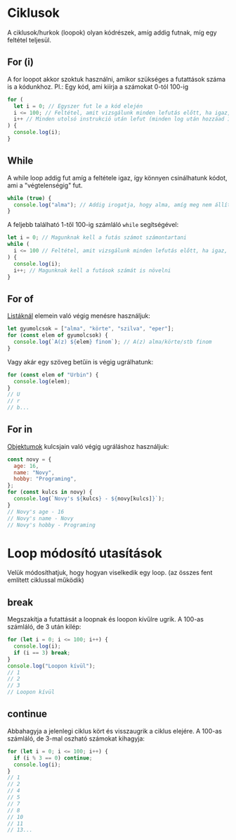 # Ciklusok

A ciklusok/hurkok (loopok) olyan kódrészek, amíg addig futnak, míg egy feltétel teljesül.

## For (i)

A for loopot akkor szoktuk használni, amikor szükséges a futattások száma is a kódunkhoz.
Pl.: Egy kód, ami kiírja a számokat 0-tól 100-ig

```js
for (
  let i = 0; // Egyszer fut le a kód elején
  i <= 100; // Feltétel, amit vizsgálunk minden lefutás előtt, ha igaz, akkor folytatjuk a futattást
  i++ // Minden utolsó instrukció után lefut (minden log után hozzáad 1-et az i-hez)
) {
  console.log(i);
}
```

## While

A while loop addig fut amíg a feltétele igaz, így könnyen csinálhatunk kódot, ami a "végtelenségig" fut.

```js
while (true) {
  console.log("alma"); // Addig irogatja, hogy alma, amíg meg nem állítják
}
```

A feljebb található 1-től 100-ig számláló `while` segítségével:

```js
let i = 0; // Magunknak kell a futás számot számontartani
while (
  i <= 100 // Feltétel, amit vizsgálunk minden lefutás előtt, ha igaz, akkor folytatjuk a futattást
) {
  console.log(i);
  i++; // Magunknak kell a futások számát is növelni
}
```

## For of

[Listáknál](array.md) elemein való végig menésre használjuk:

```js
let gyumolcsok = ["alma", "körte", "szilva", "eper"];
for (const elem of gyumolcsok) {
  console.log(`A(z) ${elem} finom`); // A(z) alma/körte/stb finom
}
```

Vagy akár egy szöveg betűin is végig ugrálhatunk:

```js
for (const elem of "Urbin") {
  console.log(elem);
}
// U
// r
// b...
```

## For in

[Objektumok](../Masodik/object.md) kulcsjain való végig ugráláshoz használjuk:

```js
const novy = {
  age: 16,
  name: "Novy",
  hobby: "Programing",
};
for (const kulcs in novy) {
  console.log(`Novy's ${kulcs} - ${novy[kulcs]}`);
}
// Novy's age - 16
// Novy's name - Novy
// Novy's hobby - Programing
```

# Loop módosító utasítások

Velük módosíthatjuk, hogy hogyan viselkedik egy loop. (az összes fent említett ciklussal működik)

## break

Megszakítja a futattását a loopnak és loopon kívűlre ugrik.
A 100-as számláló, de 3 után kilép:

```js
for (let i = 0; i <= 100; i++) {
  console.log(i);
  if (i == 3) break;
}
console.log("Loopon kívül");
// 1
// 2
// 3
// Loopon kívül
```

## continue

Abbahagyja a jelenlegi ciklus kört és visszaugrik a ciklus elejére.
A 100-as számláló, de 3-mal oszható számokat kihagyja:

```js
for (let i = 0; i <= 100; i++) {
  if (i % 3 == 0) continue;
  console.log(i);
}
// 1
// 2
// 4
// 5
// 7
// 8
// 10
// 11
// 13...
```
